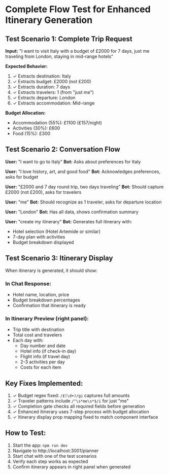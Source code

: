 # Complete Flow Test for Enhanced Itinerary Generation

## Test Scenario 1: Complete Trip Request
**Input:** "I want to visit Italy with a budget of £2000 for 7 days, just me traveling from London, staying in mid-range hotels"

**Expected Behavior:**
1. ✓ Extracts destination: Italy
2. ✓ Extracts budget: £2000 (not £200)
3. ✓ Extracts duration: 7 days
4. ✓ Extracts travelers: 1 (from "just me")
5. ✓ Extracts departure: London
6. ✓ Extracts accommodation: Mid-range

**Budget Allocation:**
- Accommodation (55%): £1100 (£157/night)
- Activities (30%): £600
- Food (15%): £300

## Test Scenario 2: Conversation Flow
**User:** "I want to go to Italy"
**Bot:** Asks about preferences for Italy

**User:** "I love history, art, and good food"
**Bot:** Acknowledges preferences, asks for budget

**User:** "£2000 and 7 day round trip, two days traveling"
**Bot:** Should capture £2000 (not £200), asks for travelers

**User:** "me"
**Bot:** Should recognize as 1 traveler, asks for departure location

**User:** "London"
**Bot:** Has all data, shows confirmation summary

**User:** "create my itinerary"
**Bot:** Generates full itinerary with:
- Hotel selection (Hotel Artemide or similar)
- 7-day plan with activities
- Budget breakdown displayed

## Test Scenario 3: Itinerary Display
When itinerary is generated, it should show:

### In Chat Response:
- Hotel name, location, price
- Budget breakdown percentages
- Confirmation that itinerary is ready

### In Itinerary Preview (right panel):
- Trip title with destination
- Total cost and travelers
- Each day with:
  - Day number and date
  - Hotel info (if check-in day)
  - Flight info (if travel day)
  - 2-3 activities per day
  - Costs for each item

## Key Fixes Implemented:
1. ✓ Budget regex fixed: `/£(\d+)/gi` captures full amounts
2. ✓ Traveler patterns include `/^\s*me\s*$/i` for just "me"
3. ✓ Completion gate checks all required fields before generation
4. ✓ Enhanced itinerary uses 7-step process with budget allocation
5. ✓ Itinerary display prop mapping fixed to match component interface

## How to Test:
1. Start the app: `npm run dev`
2. Navigate to http://localhost:3001/planner
3. Start chat with one of the test scenarios
4. Verify each step works as expected
5. Confirm itinerary appears in right panel when generated